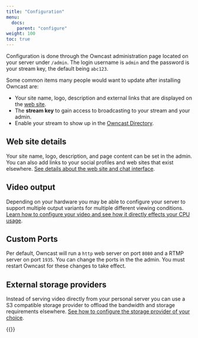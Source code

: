 ```yaml
---
title: "Configuration"
menu:
  docs:
    parent: "configure"
weight: 100
toc: true
---
```


Configuration is done through the Owncast administration page located on your server under `/admin`.  The login username is `admin` and the password is your stream key, the default being `abc123`.

Some common items many people would want to update after installing Owncast are:

* Your site name, logo, description and external links that are displayed on the [web site](/docs/website).
* The **stream key** to gain access to broadcasting to your stream and your admin.
* Enable your stream to show up in the [Owncast Directory](/docs/directory).

## Web site details

Your site name, logo, description, and page content can be set in the admin.  You can also add links to your social profiles and web sites that exist elsewhere.  [See details about the web site and chat interface](/docs/website).

## Video output

Depending on your hardware you may be able to configure your server to support multiple output variants for multiple different viewing conditions.  [Learn how to configure your video and see how it directly effects your CPU usage](/docs/encoding).

## Custom Ports

Per default, Owncast will run a `http` web server on port `8080` and a RTMP server on port `1935`. You can change the ports in the the admin.  You must restart Owncast for these changes to take effect.

## External storage providers

Instead of serving video directly from your personal server you can use a S3 compatible storage provider to offload the bandwidth and storage requirements elsewhere.  [See how to configure the storage provider of your choice](/docs/storage).



{{<versionsupport feature="Custom Ports" version="0.0.4">}}



